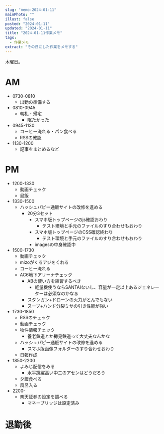 ```yaml
---
slug: "memo-2024-01-11"
mainPhoto: ""
illust: false
posted: "2024-01-11"
updated: "2024-01-11"
title: "2024-01-11作業メモ"
tags:
  - 作業メモ
extract: "その日にした作業をメモする"
---
```


木曜日。

# AM

- 0730-0810
  - 出勤の準備する
- 0810-0945
  - 朝礼・帰宅
    - 眠たかった
- 0945-1130
  - コーヒー淹れる・パン食べる
  - RSSの確認
- 1130-1200
  - 記事をまとめるなど

# PM

- 1200-1330
  - 動画チェック
  - 昼飯
- 1330-1500
  - ハッシュパピー通販サイトの改修を進める
    - 20分3セット
      - スマホ版トップページのjs確認おわり
        - テスト環境と手元のファイルのすり合わせもおわり
      - スマホ版トップページのCSS確認終わり
        - テスト環境と手元のファイルのすり合わせもおわり
      - imagesの中身確認中
- 1500-1730
  - 動画チェック
  - mizoがくるアジをくれる
  - コーヒー淹れる
  - AC6地下アリーナチェック
    - ABの使い方を練習するべき
      - 軽量機使うならSANTAIないし、容量が一定以上あるジェネレーターは必須なのかなぁ
    - スタンガン+ドローンの火力がとんでもない
    - スープ+ハンド分裂ミサの引き性能が強い
- 1730-1850
  - RSSのチェック
  - 動画チェック
  - 物件情報チェック
    - 養老鉄道とか樽見鉄道って大丈夫なんかな
  - ハッシュパピー通販サイトの改修を進める
    - スマホ版画像フォルダーのすり合わせおわり
  - 日報作成
- 1850-2200
  - よみじ配信をみる
    - 水平跳躍高い中二のアセンはどうだろう
  - 夕飯食べる
  - 風呂入る
- 2200-
  - 楽天証券の設定を調べる
    - マネーブリッジは設定済み


# 退勤後